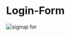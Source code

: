 # Login-Form

![signup for](https://github.com/itsrajkamal200/Login-Form/assets/139868792/81749968-9783-4923-96c6-a27b4281ffa5)
